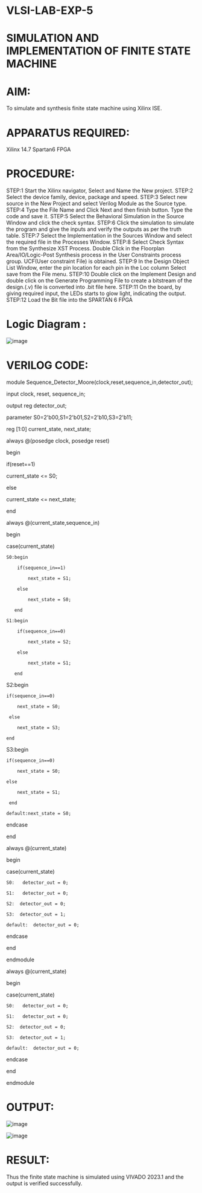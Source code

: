 # VLSI-LAB-EXP-5
# SIMULATION AND IMPLEMENTATION OF FINITE STATE MACHINE

# AIM: 
To simulate and synthesis finite state machine using Xilinx ISE.

# APPARATUS REQUIRED: 

Xilinx 14.7 
Spartan6 FPGA

# PROCEDURE: 
STEP:1 Start the Xilinx navigator, Select and Name the New project.
STEP:2 Select the device family, device, package and speed. 
STEP:3 Select new source in the New Project and select Verilog Module as the Source type. 
STEP:4 Type the File Name and Click Next and then finish button. Type the code and save it. 
STEP:5 Select the Behavioral Simulation in the Source Window and click the check syntax. 
STEP:6 Click the simulation to simulate the program and give the inputs and verify the outputs as per the truth table. 
STEP:7 Select the Implementation in the Sources Window and select the required file in the Processes Window. 
STEP:8 Select Check Syntax from the Synthesize XST Process. Double Click in the Floorplan Area/IO/Logic-Post Synthesis process in the User Constraints process group. UCF(User constraint File) is obtained. 
STEP:9 In the Design Object List Window, enter the pin location for each pin in the Loc column Select save from the File menu. 
STEP:10 Double click on the Implement Design and double click on the Generate Programming File to create a bitstream of the design.(.v) file is converted into .bit file here. 
STEP:11 On the board, by giving required input, the LEDs starts to glow light, indicating the output.
STEP:12 Load the Bit file into the SPARTAN 6 FPGA 

# Logic Diagram :

![image](https://github.com/navaneethans/VLSI-LAB-EXP-5/assets/6987778/34ec5d63-2b3b-4511-81ef-99f4572d5869)


# VERILOG CODE:

module Sequence_Detector_Moore(clock,reset,sequence_in,detector_out);

input clock, reset, sequence_in; 

output reg detector_out; 

parameter  S0=2'b00,S1=2'b01,S2=2'b10,S3=2'b11;

reg [1:0] current_state, next_state; 

always @(posedge clock, posedge reset)

begin

 if(reset==1) 
 
 current_state <= S0;
 
 else
 
 current_state <= next_state; 
 
end 

always @(current_state,sequence_in)

begin

 case(current_state) 
 
 	S0:begin
  
		if(sequence_in==1)
  
   			next_state = S1;
      
  		else
    
   			next_state = S0;
      
 	   end
     
 	S1:begin
  
  		if(sequence_in==0)
    
   			next_state = S2;
      
  		else
    
   			next_state = S1;
      
 	   end
     
  S2:begin
  
  	if(sequence_in==0)
   
   		next_state = S0;
     
 	 else
   
   		next_state = S3;
     
    end 
    
  S3:begin
  
  	if(sequence_in==0)
   
   		next_state = S0;
     
  	else
   
   		next_state = S1;
     
     end
     
	default:next_state = S0;
 
endcase

end

always @(current_state)

begin 

 case(current_state) 
 
 	S0:   detector_out = 0;
  
 	S1:   detector_out = 0;
  
 	S2:  detector_out = 0;
  
 	S3:  detector_out = 1;
  
 	default:  detector_out = 0;
  
 endcase
 
end 

endmodule

always @(current_state)

begin 

 case(current_state) 
 
 	S0:   detector_out = 0;
  
 	S1:   detector_out = 0;
  
 	S2:  detector_out = 0;
  
 	S3:  detector_out = 1;
  
 	default:  detector_out = 0;
  
 endcase
 
end 

endmodule

# OUTPUT:

![image](https://github.com/sujitha18b/VLSI-LAB-EXP-5/assets/161813783/e705e273-d12b-4bc3-a910-3d30cf1a059d)

![image](https://github.com/sujitha18b/VLSI-LAB-EXP-5/assets/161813783/04063f06-8cc4-45a3-9737-4dac2a1f5c1b)


# RESULT:
Thus the finite state machine is simulated using VIVADO 2023.1 and the output is verified successfully.



